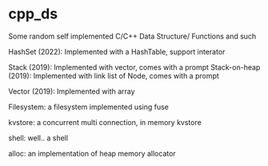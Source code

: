 # cpp_ds
Some random self implemented C/C++ Data Structure/ Functions and such

HashSet (2022): Implemented with a HashTable, support interator

Stack (2019): Implemented with vector, comes with a prompt
Stack-on-heap (2019): Implemented with link list of Node, comes with a prompt 

Vector (2019): Implemented with array

Filesystem: a filesystem implemented using fuse 

kvstore: a concurrent multi connection, in memory kvstore

shell: well.. a shell 

alloc: an implementation of heap memory allocator

